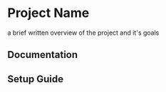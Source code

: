 # Project Name

a brief written overview of the project and it's goals

## Documentation

## Setup Guide
